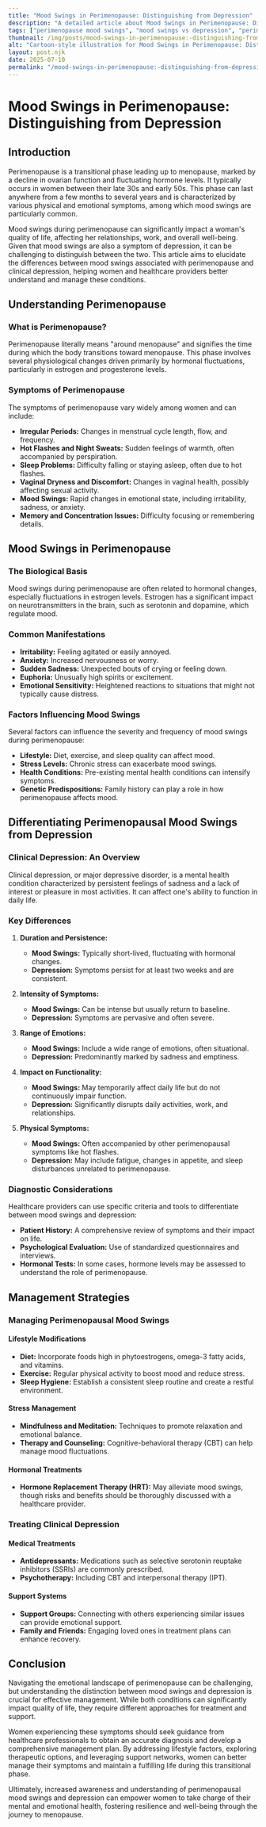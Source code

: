 ```yaml
---
title: "Mood Swings in Perimenopause: Distinguishing from Depression"
description: "A detailed article about Mood Swings in Perimenopause: Distinguishing from Depression."
tags: ["perimenopause mood swings", "mood swings vs depression", "perimenopause symptoms", "distinguishing depression from mood swings", "menopause mental health"]
thumbnail: /img/posts/mood-swings-in-perimenopause:-distinguishing-from-depression.webp
alt: "Cartoon-style illustration for Mood Swings in Perimenopause: Distinguishing from Depression"
layout: post.njk
date: 2025-07-10
permalink: "/mood-swings-in-perimenopause:-distinguishing-from-depression/"
---
```


# Mood Swings in Perimenopause: Distinguishing from Depression

## Introduction

Perimenopause is a transitional phase leading up to menopause, marked by a decline in ovarian function and fluctuating hormone levels. It typically occurs in women between their late 30s and early 50s. This phase can last anywhere from a few months to several years and is characterized by various physical and emotional symptoms, among which mood swings are particularly common.

Mood swings during perimenopause can significantly impact a woman's quality of life, affecting her relationships, work, and overall well-being. Given that mood swings are also a symptom of depression, it can be challenging to distinguish between the two. This article aims to elucidate the differences between mood swings associated with perimenopause and clinical depression, helping women and healthcare providers better understand and manage these conditions.

## Understanding Perimenopause

### What is Perimenopause?

Perimenopause literally means "around menopause" and signifies the time during which the body transitions toward menopause. This phase involves several physiological changes driven primarily by hormonal fluctuations, particularly in estrogen and progesterone levels. 

### Symptoms of Perimenopause

The symptoms of perimenopause vary widely among women and can include:

- **Irregular Periods:** Changes in menstrual cycle length, flow, and frequency.
- **Hot Flashes and Night Sweats:** Sudden feelings of warmth, often accompanied by perspiration.
- **Sleep Problems:** Difficulty falling or staying asleep, often due to hot flashes.
- **Vaginal Dryness and Discomfort:** Changes in vaginal health, possibly affecting sexual activity.
- **Mood Swings:** Rapid changes in emotional state, including irritability, sadness, or anxiety.
- **Memory and Concentration Issues:** Difficulty focusing or remembering details.

## Mood Swings in Perimenopause

### The Biological Basis

Mood swings during perimenopause are often related to hormonal changes, especially fluctuations in estrogen levels. Estrogen has a significant impact on neurotransmitters in the brain, such as serotonin and dopamine, which regulate mood.

### Common Manifestations

- **Irritability:** Feeling agitated or easily annoyed.
- **Anxiety:** Increased nervousness or worry.
- **Sudden Sadness:** Unexpected bouts of crying or feeling down.
- **Euphoria:** Unusually high spirits or excitement.
- **Emotional Sensitivity:** Heightened reactions to situations that might not typically cause distress.

### Factors Influencing Mood Swings

Several factors can influence the severity and frequency of mood swings during perimenopause:

- **Lifestyle:** Diet, exercise, and sleep quality can affect mood.
- **Stress Levels:** Chronic stress can exacerbate mood swings.
- **Health Conditions:** Pre-existing mental health conditions can intensify symptoms.
- **Genetic Predispositions:** Family history can play a role in how perimenopause affects mood.

## Differentiating Perimenopausal Mood Swings from Depression

### Clinical Depression: An Overview

Clinical depression, or major depressive disorder, is a mental health condition characterized by persistent feelings of sadness and a lack of interest or pleasure in most activities. It can affect one's ability to function in daily life.

### Key Differences

1. **Duration and Persistence:**
   - **Mood Swings:** Typically short-lived, fluctuating with hormonal changes.
   - **Depression:** Symptoms persist for at least two weeks and are consistent.

2. **Intensity of Symptoms:**
   - **Mood Swings:** Can be intense but usually return to baseline.
   - **Depression:** Symptoms are pervasive and often severe.

3. **Range of Emotions:**
   - **Mood Swings:** Include a wide range of emotions, often situational.
   - **Depression:** Predominantly marked by sadness and emptiness.

4. **Impact on Functionality:**
   - **Mood Swings:** May temporarily affect daily life but do not continuously impair function.
   - **Depression:** Significantly disrupts daily activities, work, and relationships.

5. **Physical Symptoms:**
   - **Mood Swings:** Often accompanied by other perimenopausal symptoms like hot flashes.
   - **Depression:** May include fatigue, changes in appetite, and sleep disturbances unrelated to perimenopause.

### Diagnostic Considerations

Healthcare providers can use specific criteria and tools to differentiate between mood swings and depression:

- **Patient History:** A comprehensive review of symptoms and their impact on life.
- **Psychological Evaluation:** Use of standardized questionnaires and interviews.
- **Hormonal Tests:** In some cases, hormone levels may be assessed to understand the role of perimenopause.

## Management Strategies

### Managing Perimenopausal Mood Swings

#### Lifestyle Modifications

- **Diet:** Incorporate foods high in phytoestrogens, omega-3 fatty acids, and vitamins.
- **Exercise:** Regular physical activity to boost mood and reduce stress.
- **Sleep Hygiene:** Establish a consistent sleep routine and create a restful environment.

#### Stress Management

- **Mindfulness and Meditation:** Techniques to promote relaxation and emotional balance.
- **Therapy and Counseling:** Cognitive-behavioral therapy (CBT) can help manage mood fluctuations.

#### Hormonal Treatments

- **Hormone Replacement Therapy (HRT):** May alleviate mood swings, though risks and benefits should be thoroughly discussed with a healthcare provider.

### Treating Clinical Depression

#### Medical Treatments

- **Antidepressants:** Medications such as selective serotonin reuptake inhibitors (SSRIs) are commonly prescribed.
- **Psychotherapy:** Including CBT and interpersonal therapy (IPT).

#### Support Systems

- **Support Groups:** Connecting with others experiencing similar issues can provide emotional support.
- **Family and Friends:** Engaging loved ones in treatment plans can enhance recovery.

## Conclusion

Navigating the emotional landscape of perimenopause can be challenging, but understanding the distinction between mood swings and depression is crucial for effective management. While both conditions can significantly impact quality of life, they require different approaches for treatment and support.

Women experiencing these symptoms should seek guidance from healthcare professionals to obtain an accurate diagnosis and develop a comprehensive management plan. By addressing lifestyle factors, exploring therapeutic options, and leveraging support networks, women can better manage their symptoms and maintain a fulfilling life during this transitional phase. 

Ultimately, increased awareness and understanding of perimenopausal mood swings and depression can empower women to take charge of their mental and emotional health, fostering resilience and well-being through the journey to menopause.